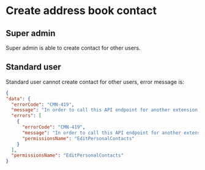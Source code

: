 # Create address book contact


## Super admin

Super admin is able to create contact for other users.


## Standard user

Standard user cannot create contact for other users, error message is:

```json
{
"data": {
  "errorCode": "CMN-419",
  "message": "In order to call this API endpoint for another extension, user needs to have [EditPersonalContacts] permission granted with extended scope",
  "errors": [
    {
      "errorCode": "CMN-419",
      "message": "In order to call this API endpoint for another extension, user needs to have [EditPersonalContacts] permission granted with extended scope",
      "permissionsName": "EditPersonalContacts"
    }
  ],
  "permissionsName": "EditPersonalContacts"
}
```
